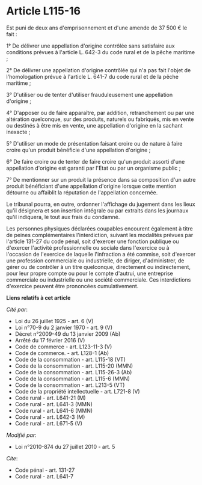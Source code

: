 # Article L115-16

Est puni de deux ans d'emprisonnement et d'une amende de 37 500 € le fait :

1° De délivrer une appellation d'origine contrôlée sans satisfaire aux conditions prévues à l'article L. 642-3 du code rural
et de la pêche maritime ;

2° De délivrer une appellation d'origine contrôlée qui n'a pas fait l'objet de l'homologation prévue à l'article L. 641-7 du
code rural et de la pêche maritime ;

3° D'utiliser ou de tenter d'utiliser frauduleusement une appellation d'origine ;

4° D'apposer ou de faire apparaître, par addition, retranchement ou par une altération quelconque, sur des produits, naturels
ou fabriqués, mis en vente ou destinés à être mis en vente, une appellation d'origine en la sachant inexacte ;

5° D'utiliser un mode de présentation faisant croire ou de nature à faire croire qu'un produit bénéficie d'une appellation
d'origine ;

6° De faire croire ou de tenter de faire croire qu'un produit assorti d'une appellation d'origine est garanti par l'Etat ou
par un organisme public ;

7° De mentionner sur un produit la présence dans sa composition d'un autre produit bénéficiant d'une appellation d'origine
lorsque cette mention détourne ou affaiblit la réputation de l'appellation concernée. 

Le tribunal pourra, en outre, ordonner l'affichage du jugement dans les lieux qu'il désignera et son insertion intégrale ou
par extraits dans les journaux qu'il indiquera, le tout aux frais du condamné.

Les personnes physiques déclarées coupables encourent également à titre de peines complémentaires l'interdiction, suivant les
modalités prévues par l'article 131-27 du code pénal, soit d'exercer une fonction publique ou d'exercer l'activité
professionnelle ou sociale dans l'exercice ou à l'occasion de l'exercice de laquelle l'infraction a été commise, soit
d'exercer une profession commerciale ou industrielle, de diriger, d'administrer, de gérer ou de contrôler à un titre
quelconque, directement ou indirectement, pour leur propre compte ou pour le compte d'autrui, une entreprise commerciale ou
industrielle ou une société commerciale. Ces interdictions d'exercice peuvent être prononcées cumulativement.

**Liens relatifs à cet article**

_Cité par_:

  - Loi du 26 juillet 1925 - art. 6 (V)
  - Loi n°70-9 du 2 janvier 1970 - art. 9 (V)
  - Décret n°2009-49 du 13 janvier 2009 (Ab)
  - Arrêté du 17 février 2016 (V)
  - Code de commerce - art. L123-11-3 (V)
  - Code de commerce. - art. L128-1 (Ab)
  - Code de la consommation - art. L115-18 (VT)
  - Code de la consommation - art. L115-20 (MMN)
  - Code de la consommation - art. L115-26-3 (Ab)
  - Code de la consommation - art. L115-6 (MMN)
  - Code de la consommation - art. L213-5 (VT)
  - Code de la propriété intellectuelle - art. L721-8 (V)
  - Code rural - art. L641-21 (M)
  - Code rural - art. L641-3 (MMN)
  - Code rural - art. L641-6 (MMN)
  - Code rural - art. L642-3 (M)
  - Code rural - art. L671-5 (V)

_Modifié par_:

  - Loi n°2010-874 du 27 juillet 2010 - art. 5

_Cite_:

  - Code pénal - art. 131-27
  - Code rural - art. L641-7
